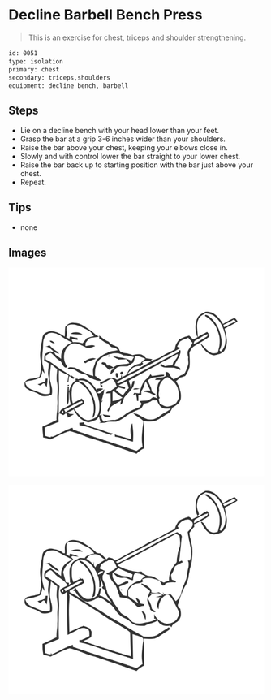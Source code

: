 # Decline Barbell Bench Press
> This is an exercise for chest, triceps and shoulder strengthening.

``` 
id: 0051 
type: isolation 
primary: chest 
secondary: triceps,shoulders 
equipment: decline bench, barbell 
``` 

## Steps

 - Lie on a decline bench with your head lower than your feet.
 - Grasp the bar at a grip 3-6 inches wider than your shoulders.
 - Raise the bar above your chest, keeping your elbows close in.
 - Slowly and with control lower the bar straight to your lower chest.
 - Raise the bar back up to starting position with the bar just above your chest.
 - Repeat.

## Tips

 - none

## Images

![](../svg/0051-relaxation.svg)

![](../svg/0051-tension.svg)
